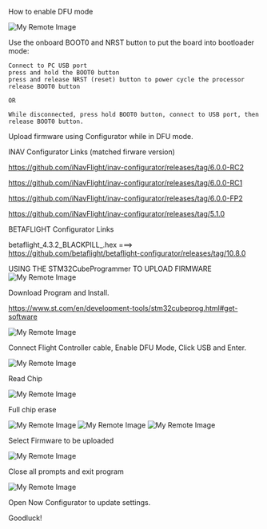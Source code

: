 How to enable DFU mode

![My Remote Image](https://github.com/EonClaw/DIY-Flight-Controller-STM32F411CEU6/blob/main/images/bluepill_button.jpg?dl=0)

Use the onboard BOOT0 and NRST button to put the board into bootloader mode:

    Connect to PC USB port
    press and hold the BOOT0 button
    press and release NRST (reset) button to power cycle the processor
    release BOOT0 button
    
    OR
    
    While disconnected, press hold BOOT0 button, connect to USB port, then release BOOT0 button.

Upload firmware using Configurator while in DFU mode.


INAV Configurator Links (matched firware version)

https://github.com/iNavFlight/inav-configurator/releases/tag/6.0.0-RC2 

https://github.com/iNavFlight/inav-configurator/releases/tag/6.0.0-RC1

https://github.com/iNavFlight/inav-configurator/releases/tag/6.0.0-FP2

https://github.com/iNavFlight/inav-configurator/releases/tag/5.1.0


BETAFLIGHT Configurator Links

betaflight_4.3.2_BLACKPILL_.hex ===>  https://github.com/betaflight/betaflight-configurator/releases/tag/10.8.0


USING THE STM32CubeProgrammer TO UPLOAD FIRMWARE
![My Remote Image](https://github.com/EonClaw/DIY-Flight-Controller-STM32F411CEU6/blob/main/images/upload-1.png?dl=0)


Download Program and lnstall.

https://www.st.com/en/development-tools/stm32cubeprog.html#get-software

![My Remote Image](https://github.com/EonClaw/DIY-Flight-Controller-STM32F411CEU6/blob/main/images/upload-2AA-dl.png?dl=0)


Connect Flight Controller cable, Enable DFU Mode, Click USB and Enter.

![My Remote Image](https://github.com/EonClaw/DIY-Flight-Controller-STM32F411CEU6/blob/main/images/upload-3-connectusbA.png?dl=0)

Read Chip

![My Remote Image](https://github.com/EonClaw/DIY-Flight-Controller-STM32F411CEU6/blob/main/images/upload-4A.png?dl=0)

Full chip erase

![My Remote Image](https://github.com/EonClaw/DIY-Flight-Controller-STM32F411CEU6/blob/main/images/upload-5A.png?dl=0)
![My Remote Image](https://github.com/EonClaw/DIY-Flight-Controller-STM32F411CEU6/blob/main/images/upload-6A.png?dl=0)
![My Remote Image](https://github.com/EonClaw/DIY-Flight-Controller-STM32F411CEU6/blob/main/images/upload-7A.png?dl=0)

Select Firmware to be uploaded

![My Remote Image](https://github.com/EonClaw/DIY-Flight-Controller-STM32F411CEU6/blob/main/images/upload-8A.png?dl=0)

Close all prompts and exit program

![My Remote Image](https://github.com/EonClaw/DIY-Flight-Controller-STM32F411CEU6/blob/main/images/upload-9A.png?dl=0)


Open Now Configurator to update settings.

Goodluck!




